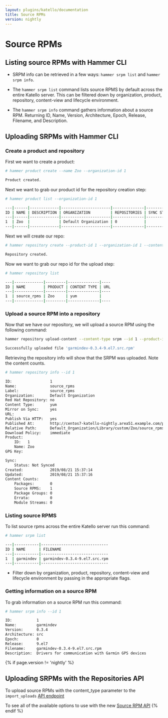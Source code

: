 ```yaml
---
layout: plugins/katello/documentation
title: Source RPMs
version: nightly
---
```


# Source RPMs

## Listing source RPMs with Hammer CLI

* SRPM info can be retrieved in a few ways: `hammer srpm list` and `hammer srpm info`.

* The `hammer srpm list` command lists source RPMS by default across the entire Katello server. This can be filtered down by organization, product, repository, content-view and lifecycle environment.

* The `hammer srpm info` command gathers information about a source RPM. Returning ID, Name, Version, Architecture, Epoch, Release, Filename, and Description.

## Uploading SRPMs with Hammer CLI

### Create a product and repository

First we want to create a product:

```bash
# hammer product create --name Zoo --organization-id 1

Product created.
```

Next we want to grab our product id for the repository creation step:

```bash
# hammer product list --organization-id 1

---|------|-------------|----------------------|--------------|-----------
ID | NAME | DESCRIPTION | ORGANIZATION         | REPOSITORIES | SYNC STATE
---|------|-------------|----------------------|--------------|-----------
1  | Zoo  |             | Default Organization | 0            |
---|------|-------------|----------------------|--------------|-----------
```

Next we will create our repo:

```bash
# hammer repository create --product-id 1 --organization-id 1 --content-type yum --name source_rpms --publish-via-http yes

Repository created.
```

Now we want to grab our repo id for the upload step:

```bash
# hammer repository list

---|-------------|---------|--------------|----
ID | NAME        | PRODUCT | CONTENT TYPE | URL
---|-------------|---------|--------------|----
1  | source_rpms | Zoo     | yum          |
---|-------------|---------|--------------|----
```

### Upload a source RPM into a repository

Now that we have our repository, we will upload a source RPM using the following command:

```bash
hammer repository upload-content --content-type srpm --id 1 --product-id 1 --path /root/garmindev-0.3.4-9.el7.src.rpm

Successfully uploaded file 'garmindev-0.3.4-9.el7.src.rpm'
```

Retrieving the repository info will show that the SRPM was uploaded. Note the content counts.

```bash
# hammer repository info --id 1

ID:                 1
Name:               source_rpms
Label:              source_rpms
Organization:       Default Organization
Red Hat Repository: no
Content Type:       yum
Mirror on Sync:     yes
URL:
Publish Via HTTP:   yes
Published At:       http://centos7-katello-nightly.area51.example.com/pulp/repos/Default_Organization/Library/custom/Zoo/source_rpms/
Relative Path:      Default_Organization/Library/custom/Zoo/source_rpms
Download Policy:    immediate
Product:
    ID:   1
    Name: Zoo
GPG Key:

Sync:
    Status: Not Synced
Created:            2019/08/21 15:37:14
Updated:            2019/08/21 15:37:16
Content Counts:
    Packages:       0
    Source RPMS:    1
    Package Groups: 0
    Errata:         0
    Module Streams: 0
```

### Listing source RPMS

To list source rpms across the entire Katello server run this command:

```bash
# hammer srpm list

---|-----------|------------------------------
ID | NAME      | FILENAME
---|-----------|------------------------------
1  | garmindev | garmindev-0.3.4-9.el7.src.rpm
---|-----------|------------------------------
```

* Filter down by organization, product, repository, content-view and lifecycle environment by passing in the appropriate flags.

### Getting information on a source RPM

To grab information on a source RPM run this command:

```bash
# hammer srpm info --id 1

ID:           1
Name:         garmindev
Version:      0.3.4
Architecture: src
Epoch:        0
Release:      9.el7
Filename:     garmindev-0.3.4-9.el7.src.rpm
Description:  Drivers for communication with Garmin GPS devices
```

{% if page.version != 'nightly' %}

## Uploading SRPMs with the Repositories API

To upload source RPMs with the content_type parameter to the `import_uploads` [API endpoint](https://theforeman.org/plugins/katello/{{page.version}}/api/apidoc/v2/repositories/import_uploads.html)

To see all of the available options to use with the new [Source RPM API](https://theforeman.org/plugins/katello/{{page.version}}/api/apidoc/v2/srpms.html)
{% endif %}
